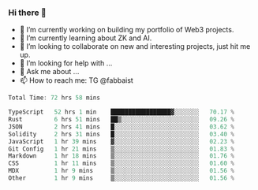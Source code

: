 ### Hi there 👋

- 🔭 I’m currently working on building my portfolio of Web3 projects. 
- 🌱 I’m currently learning about ZK and AI.
- 👯 I’m looking to collaborate on new and interesting projects, just hit me up. 
- 🤔 I’m looking for help with ... 
- 💬 Ask me about ...
- 📫 How to reach me: TG @fabbaist

<!--
**fabbaisteth/fabbaisteth** is a ✨ _special_ ✨ repository because its `README.md` (this file) appears on your GitHub profile.

Here are some ideas to get you started:

- 🔭 I’m currently working on ...
- 🌱 I’m currently learning ...
- 👯 I’m looking to collaborate on ...
- 🤔 I’m looking for help with ...
- 💬 Ask me about ...
- 📫 How to reach me: ...
- 😄 Pronouns: ...
- ⚡ Fun fact: ...
-->

<!--START_SECTION:waka-->

```rust
Total Time: 72 hrs 58 mins

TypeScript   52 hrs 1 min    █████████████████▓░░░░░░░   70.17 %
Rust         6 hrs 51 mins   ██▒░░░░░░░░░░░░░░░░░░░░░░   09.26 %
JSON         2 hrs 41 mins   █░░░░░░░░░░░░░░░░░░░░░░░░   03.62 %
Solidity     2 hrs 31 mins   █░░░░░░░░░░░░░░░░░░░░░░░░   03.40 %
JavaScript   1 hr 39 mins    ▓░░░░░░░░░░░░░░░░░░░░░░░░   02.23 %
Git Config   1 hr 21 mins    ▒░░░░░░░░░░░░░░░░░░░░░░░░   01.83 %
Markdown     1 hr 18 mins    ▒░░░░░░░░░░░░░░░░░░░░░░░░   01.76 %
CSS          1 hr 11 mins    ▒░░░░░░░░░░░░░░░░░░░░░░░░   01.60 %
MDX          1 hr 9 mins     ▒░░░░░░░░░░░░░░░░░░░░░░░░   01.56 %
Other        1 hr 9 mins     ▒░░░░░░░░░░░░░░░░░░░░░░░░   01.56 %
```

<!--END_SECTION:waka-->

